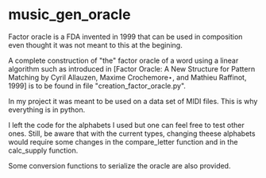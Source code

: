 # music_gen_oracle
Factor oracle is a FDA invented in 1999 that can be used in composition even thought it was not meant to this at the begining.

A complete construction of "the" factor oracle of a word using a linear algorithm such as introduced in [Factor Oracle: A New Structure for Pattern Matching by Cyril Allauzen, Maxime Crochemore⋆, and Mathieu Raffinot, 1999] is to be found in file "creation_factor_oracle.py".

In my project it was meant to be used on a data set of MIDI files. This is why everything is in python. 

I left the code for the alphabets I used but one can feel free to test other ones.
Still, be aware that with the current types, changing theese alphabets would require some changes in the compare_letter function and in the calc_supply function.

Some conversion functions to serialize the oracle are also provided.
